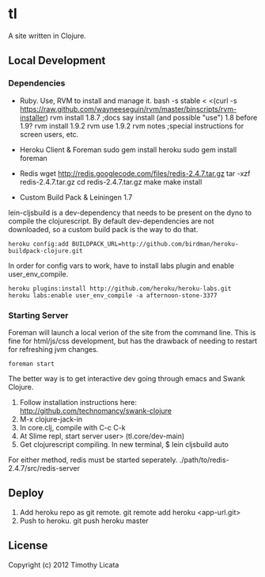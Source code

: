 # tl
A site written in Clojure.

## Local Development

### Dependencies

* Ruby. Use, RVM to install and manage it.
    bash -s stable < <(curl -s https://raw.github.com/wayneeseguin/rvm/master/binscripts/rvm-installer)
    rvm install 1.8.7 ;docs say install (and possible "use") 1.8 before 1.9?
    rvm install 1.9.2
    rvm use 1.9.2
    rvm notes ;special instructions for screen users, etc.

* Heroku Client & Foreman
    sudo gem install heroku
    sudo gem install foreman

* Redis
    wget http://redis.googlecode.com/files/redis-2.4.7.tar.gz
    tar -xzf redis-2.4.7.tar.gz
    cd redis-2.4.7.tar.gz
    make
    make install

* Custom Build Pack & Leiningen 1.7

lein-cljsbuild is a dev-dependency that needs to be present on
the dyno to compile the clojurescript.  By default dev-dependencies
are not downloaded, so a custom build pack is the way to do that.

    heroku config:add BUILDPACK_URL=http://github.com/birdman/heroku-buildpack-clojure.git

In order for config vars to work, have to install labs plugin
and enable user_env_compile.

    heroku plugins:install http://github.com/heroku/heroku-labs.git
    heroku labs:enable user_env_compile -a afternoon-stone-3377

### Starting Server

Foreman will launch a local verion of the site
from the command line. This is fine for html/js/css
development, but has the drawback of needing to
restart for refreshing jvm changes.

    foreman start

The better way is to get interactive dev going
through emacs and Swank Clojure.

1) Follow installation instructions here:
http://github.com/technomancy/swank-clojure
2) M-x clojure-jack-in
4) In core.clj, compile with C-c C-k
3) At Slime repl, start server
user> (tl.core/dev-main)
4) Get clojurescript compiling. In new terminal,
$ lein cljsbuild auto

For either method, redis must be started seperately.
    ./path/to/redis-2.4.7/src/redis-server

## Deploy

1) Add heroku repo as git remote.
git remote add heroku <app-url.git>
3) Push to heroku.
git push heroku master

## License
Copyright (c) 2012 Timothy Licata
